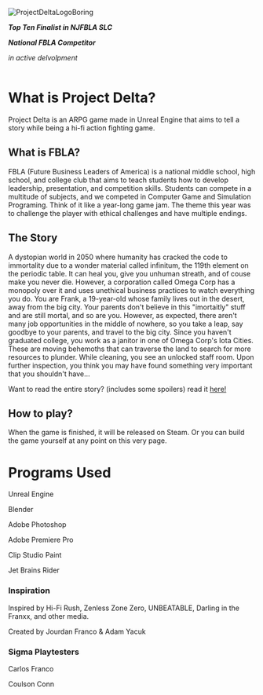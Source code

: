 ![ProjectDeltaLogoBoring](https://github.com/user-attachments/assets/b8bf398c-bff4-4e5b-9ce0-c0ac406a9425)

***Top Ten Finalist in NJFBLA SLC***

***National FBLA Competitor***

*in active delvolpment*
<br/><br/>

# What is Project Delta?
Project Delta is an ARPG game made in Unreal Engine that aims to tell a story while being a hi-fi action fighting game.

## What is FBLA?
FBLA (Future Business Leaders of America) is a national middle school, high school, and college club that aims to teach students how to develop leadership, presentation, and competition skills. Students can compete in a multitude of subjects, and we competed in Computer Game and Simulation Programing. Think of it like a year-long game jam. The theme this year was to challenge the player with ethical challenges and have multiple endings.

## The Story
A dystopian world in 2050 where humanity has cracked the code to immortality due to a wonder material called infinitum, the 119th element on the periodic table. It can heal you, give you unhuman streath, and of couse make you never die.  However, a corporation called Omega Corp has a monopoly over it and uses unethical business practices to watch everything you do. You are Frank, a 19-year-old whose family lives out in the desert, away from the big city. Your parents don't believe in this "imortaitly" stuff and are still mortal, and so are you. However, as expected, there aren't many job opportunities in the middle of nowhere, so you take a leap, say goodbye to your parents, and travel to the big city. Since you haven't graduated college, you work as a janitor in one of Omega Corp's Iota Cities. These are moving behemoths that can traverse the land to search for more resources to plunder. While cleaning, you see an unlocked staff room. Upon further inspection, you think you may have found something very important that you shouldn't have...

Want to read the entire story? (includes some spoilers) read it [here!](https://docs.google.com/document/d/1VaJvP5qZ1ptUOvwy_xBoYjaiugy-H03v3adusL2v7Co/edit?tab=t.0)

## How to play?
When the game is finished, it will be released on Steam. Or you can build the game yourself at any point on this very page.

# Programs Used

Unreal Engine

Blender

Adobe Photoshop

Adobe Premiere Pro

Clip Studio Paint

Jet Brains Rider

### Inspiration

Inspired by Hi-Fi Rush, Zenless Zone Zero, UNBEATABLE, Darling in the Franxx, and other media.

Created by Jourdan Franco & Adam Yacuk

### Sigma Playtesters
Carlos Franco

Coulson Conn
